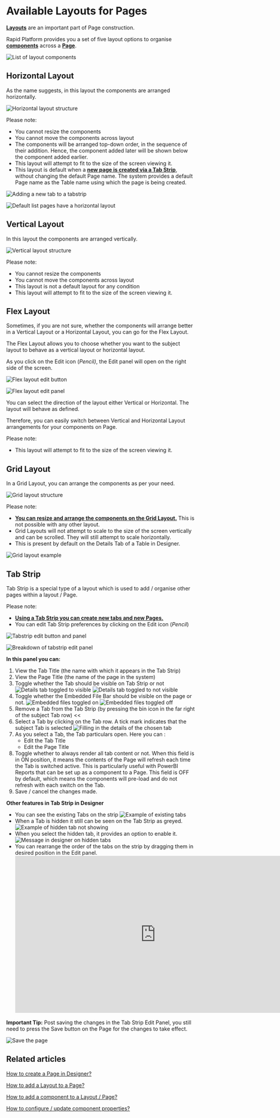 # Available Layouts for Pages

[**Layouts**](</docs/Rapid/3-User Manual/glossary/glossary.md#layout> "Page, layout and component") are an important part of Page construction.

Rapid Platform provides you a set of five layout options to organise [**components**](</docs/Rapid/3-User Manual/glossary/glossary.md#page-layout-and-component> "Page, layout and component") across a [**Page**](</docs/Rapid/3-User Manual/glossary/glossary.md#page> "Page, layout and component").

![List of layout components](<Layout components list.png>)

## Horizontal Layout

As the name suggests, in this layout the components are arranged horizontally.

![Horizontal layout structure](<Horizontal Layout Structure.png>)

Please note:

- You cannot resize the components
- You cannot move the components across layout
- The components will be arranged top-down order, in the sequence of their addition. Hence, the component added later will be shown below the component added earlier.
- This layout will attempt to fit to the size of the screen viewing it.
- This layout is default when a **[new page is created via a Tab Strip](/docs/Rapid/4-Keyper%20Manual/2-Designer/2-Pages/5-how-to-guides/how-to-create-pages/how-to-create-pages.md "How to create a Page in Designer?")**, without changing the default Page name. The system provides a default Page name as the Table name using which the page is being created.

![Adding a new tab to a tabstrip](<Adding a new tab to a tabstrip.png>)

![Default list pages have a horizontal layout](<Default list pages have a horizontal layout.png>)

## Vertical Layout

In this layout the components are arranged vertically.

![Vertical layout structure](<Vertical Layout structure.png>)

Please note:

- You cannot resize the components
- You cannot move the components across layout
- This layout is not a default layout for any condition
- This layout will attempt to fit to the size of the screen viewing it.

## Flex Layout

Sometimes, if you are not sure, whether the components will arrange better in a Vertical Layout or a Horizontal Layout, you can go for the Flex Layout.

The Flex Layout allows you to choose whether you want to the subject layout to behave as a vertical layout or horizontal layout.

As you click on the Edit icon (*Pencil)*, the Edit panel will open on the right side of the screen.

![Flex layout edit button](<Flex Layout Edit button.png>)

![Flex layout edit panel](<Flex layout edit panel.png>)

You can select the direction of the layout either Vertical or Horizontal. The layout will behave as defined.

Therefore, you can easily switch between Vertical and Horizontal Layout arrangements for your components on Page.

Please note:

- This layout will attempt to fit to the size of the screen viewing it.

## Grid Layout

In a Grid Layout, you can arrange the components as per your need.

![Grid layout structure](<Grid layout structure.png>)

Please note:

- [**You can resize and arrange the components on the Grid Layout.**](/docs/Rapid/4-Keyper%20Manual/2-Designer/2-Pages/5-how-to-guides/how-to-arrange-a-component-on-a-grid/how-to-arrange-a-component-on-a-grid.md "How to arrange a component on Grid layout?") This is not possible with any other layout.
- Grid Layouts will not attempt to scale to the size of the screen vertically and can be scrolled. They will still attempt to scale horizontally.
- This is present by default on the Details Tab of a Table in Designer.

![Grid layout example](<Grid layout example.png>)

## Tab Strip

Tab Strip is a special type of a layout which is used to add / organise other pages within a layout / Page.

Please note:

- [**Using a Tab Strip you can create new tabs and new Pages.**](/docs/Rapid/4-Keyper%20Manual/2-Designer/2-Pages/5-how-to-guides/how-to-create-pages/how-to-create-pages.md "How to create a Page in Designer?")
- You can edit Tab Strip preferences by clicking on the Edit icon (*Pencil*)

![Tabstrip edit button and panel](<Tabstrip edit button and panel.png>)

![Breakdown of tabstrip edit panel](<Breakdown of tabstrip edit panel.png>)

**In this panel you can:**

1. View the Tab Title (the name with which it appears in the Tab Strip)
2. View the Page Title (the name of the page in the system)
3. Toggle whether the Tab should be visible on Tab Strip or not 
    ![Details tab toggled to visible](<Details tab visible.png>)
    ![Details tab toggled to not visible](<Details tab not visible.png>)
4. Toggle whether the Embedded File Bar should be visible on the page or not. 
    ![Embedded files toggled on](<Embedded files toggled on.png>)
    ![Embedded files toggled off](<Embedded files toggled off.png>)
5. Remove a Tab from the Tab Strip (by pressing the bin icon in the far right of the subject Tab row) <<
6. Select a Tab by clicking on the Tab row. A tick mark indicates that the subject Tab is selected 
    ![Filling in the details of the chosen tab](<Filling in the details of a chose tab.png>)
7. As you select a Tab, the Tab particulars open. Here you can : 
    - Edit the Tab Title
    - Edit the Page Title
8. Toggle whether to always render all tab content or not. When this field is in ON position, it means the contents of the Page will refresh each time the Tab is switched active. This is particularly useful with PowerBI Reports that can be set up as a component to a Page. This field is OFF by default, which means the components will pre-load and do not refresh with each switch on the Tab.
9. Save / cancel the changes made.

**Other features in Tab Strip in Designer**

- You can see the existing Tabs on the strip 
    ![Example of existing tabs](<Example of existing tabs.png>)
- When a Tab is hidden it still can be seen on the Tab Strip as greyed.
    ![Example of hidden tab not showing](<Example of hidden tab not showing.png>)
- When you select the hidden tab, it provides an option to enable it. 
    ![Message in designer on hidden tabs](<Message in designer on hidden tabs.png>)
- You can rearrange the order of the tabs on the strip by dragging them in desired position in the Edit panel.
    <iframe allowfullscreen="allowfullscreen" frameborder="0" height="420" src="https://www.youtube.com/embed/G1fQj2VaOr0?si=Ie7oOk-l9T0KstFi" title="YouTube video player" width="750"></iframe>

**Important Tip:** Post saving the changes in the Tab Strip Edit Panel, you still need to press the Save button on the Page for the changes to take effect.

![Save the page](<Save the page.png>)

## Related articles

[How to create a Page in Designer?](/docs/Rapid/4-Keyper%20Manual/2-Designer/2-Pages/5-how-to-guides/how-to-create-pages/how-to-create-pages.md "How to create a Page in Designer?")

[How to add a Layout to a Page?](/docs/Rapid/4-Keyper%20Manual/2-Designer/2-Pages/5-how-to-guides/how-to-add-a-layout-to-a-page/how-to-add-a-layout-to-a-page.md "How to add a Layout to a Page?")

[How to add a component to a Layout / Page?](/docs/Rapid/4-Keyper%20Manual/2-Designer/2-Pages/5-how-to-guides/how-to-add-a-component/how-to-add-a-component.md "How to add a component to a Page?")

[How to configure / update component properties?](/docs/Rapid/4-Keyper%20Manual/2-Designer/2-Pages/5-how-to-guides/how-to-configure-a-component/how-to-configure-a-component.md "How to configure / update component properties?")
